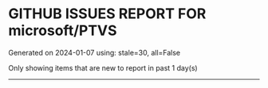 
# GITHUB ISSUES REPORT FOR microsoft/PTVS


Generated on 2024-01-07 using: stale=30, all=False


Only showing items that are new to report in past 1 day(s)


---

